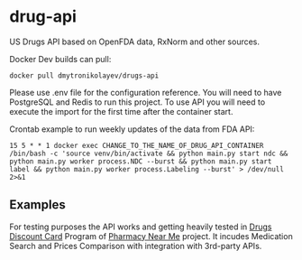 # drug-api
US Drugs API based on OpenFDA data, RxNorm and other sources.

Docker Dev builds can pull:
```shell
docker pull dmytronikolayev/drugs-api
```

Please use .env file for the configuration reference.
You will need to have PostgreSQL and Redis to run this project.
To use API you will need to execute the import for the first time after the container start.

Crontab example to run weekly updates of the data from FDA API:
```shell
15 5 * * 1 docker exec CHANGE_TO_THE_NAME_OF_DRUG_API_CONTAINER /bin/bash -c 'source venv/bin/activate && python main.py start ndc && python main.py worker process.NDC --burst && python main.py start label && python main.py worker process.Labeling --burst' > /dev/null 2>&1
```

## Examples
For testing purposes the API works and getting heavily tested in [Drugs Discount Card](https://pharmacy-near-me.com/drug-discount-card/) Program of [Pharmacy Near Me](https://pharmacy-near-me.com) project. It incudes Medication Search and Prices Comparison with integration with 3rd-party APIs.
